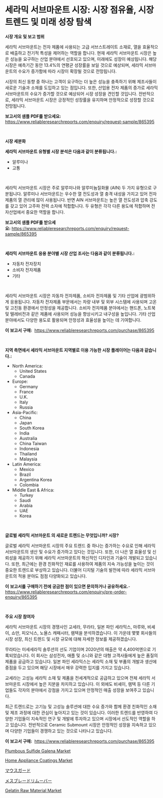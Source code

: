 <p><h1>세라믹 서브마운트 시장: 시장 점유율, 시장 트렌드 및 미래 성장 탐색</h1></p><p><strong>시장 개요 및 보고 범위</strong></p>
<p><p>세라믹 서브마운트는 전자 제품에 사용되는 고급 서브스트레이트 소재로, 열을 효율적으로 배출하고 전기적 특성을 제어하는 역할을 합니다. 현재 세라믹 서브마운트 시장은 높은 성능을 요구하는 산업 분야에서 선호되고 있으며, 미래에도 성장이 예상됩니다. 해당 시장은 예측기간 동안 13.4%의 연평균 성장률을 보일 것으로 예상되며, 세라믹 서브마운트의 수요가 증가함에 따라 시장이 확장될 것으로 전망됩니다. </p><p>시장의 최신 동향 중 하나는 고객이 요구하는 더 높은 성능을 충족하기 위해 제조사들이 새로운 기술과 소재를 도입하고 있는 점입니다. 또한, 산업용 전자 제품의 증가로 세라믹 서브마운트의 수요가 증가할 것으로 예상되어 시장 성장을 견인할 것입니다. 전반적으로, 세라믹 서브마운트 시장은 긍정적인 성장률을 유지하며 안정적으로 성장할 것으로 전망됩니다.</p></p>
<p><strong>보고서의 샘플 PDF를 받으세요:</strong> <a href="https://www.reliableresearchreports.com/enquiry/request-sample/865395">https://www.reliableresearchreports.com/enquiry/request-sample/865395</a></p>
<p>&nbsp;</p>
<p><strong>시장 세분화</strong></p>
<p><strong>세라믹 서브마운트 유형별 시장 분석은 다음과 같이 분류됩니다.:</strong></p>
<p><ul><li>알루미나</li><li>고통</li></ul></p>
<p>&nbsp;</p>
<p><p>세라믹 서브마운트 시장은 주로 알루미나와 알루미늄질화물 (AIN) 두 가지 유형으로 구분됩니다. 알루미나 서브마운트는 우수한 열 전도성과 열 충격 내성을 가지고 있어 전자 제품의 열 관리에 많이 사용됩니다. 반면 AIN 서브마운트는 높은 열 전도성과 압축 강도를 갖고 있어 고주파 전력 소자에 적합합니다. 두 유형은 각각 다른 용도에 적합하며 전자산업에서 중요한 역할을 합니다.</p></p>
<p><strong>보고서의 샘플 PDF를 받으세요:</strong>&nbsp;<a href="https://www.reliableresearchreports.com/enquiry/request-sample/865395">https://www.reliableresearchreports.com/enquiry/request-sample/865395</a></p>
<p>&nbsp;</p>
<p><strong> 세라믹 서브마운트 응용 분야별 시장 산업 조사는 다음과 같이 분류됩니다.:</strong></p>
<p><ul><li>자동차 전자장치</li><li>소비자 전자제품</li><li>기타</li></ul></p>
<p>&nbsp;</p>
<p><p>세라믹 서브마운트 시장은 자동차 전자제품, 소비자 전자제품 및 기타 산업에 광범위하게 응용됩니다. 자동차 전자제품 부문에서는 차량 내부 및 외부 시스템에 사용되며 고온 및 고진동 환경에서 안정성을 제공합니다. 소비자 전자제품 분야에서는 핸드폰, 노트북 및 텔레비전과 같은 제품에 사용되어 성능을 향상시키고 내구성을 높입니다. 기타 산업 분야에서도 다양한 용도로 활용되며 안정성과 효율성을 높이는 데 기여합니다.</p></p>
<p><strong>이 보고서 구매:</strong>&nbsp; <a href="https://www.reliableresearchreports.com/purchase/865395">https://www.reliableresearchreports.com/purchase/865395</a></p>
<p>&nbsp;</p>
<p><strong>지역 측면에서 세라믹 서브마운트 지역별로 이용 가능한 시장 플레이어는 다음과 같습니다.:</strong></p>
<p><ul>
    <li>
        North America:
        <ul>
            <li>United States</li>
            <li>Canada</li>
        </ul>
    </li>
    <li>
        Europe:
        <ul>
            <li>Germany</li>
            <li>France</li>
            <li>U.K.</li>
            <li>Italy</li>
            <li>Russia</li>
        </ul>
    </li>
    <li>
        Asia-Pacific:
        <ul>
            <li>China</li>
            <li>Japan</li>
            <li>South Korea</li>
            <li>India</li>
            <li>Australia</li>
            <li>China Taiwan</li>
            <li>Indonesia</li>
            <li>Thailand</li>
            <li>Malaysia</li>
        </ul>
    </li>
    <li>
        Latin America:
        <ul>
            <li>Mexico</li>
            <li>Brazil</li>
            <li>Argentina Korea</li>
            <li>Colombia</li>
        </ul>
    </li>
    <li>
        Middle East & Africa:
        <ul>
            <li>Turkey</li>
            <li>Saudi</li>
            <li>Arabia</li>
            <li>UAE</li>
            <li>Korea</li>
        </ul>
    </li>
    </ul></p>
<p>&nbsp;</p>
<p><strong>글로벌 세라믹 서브마운트 의 새로운 트렌드는 무엇입니까? 시장?</strong></p>
<p><p>글로벌 세라믹 서브마운트 시장의 주요 트렌드 중 하나는 증가하는 수요로 인해 세라믹 서브마운트의 생산 및 수요가 증가하고 있다는 것입니다. 또한, 더 나은 열 효율성 및 신뢰성을 제공하기 위해 세라믹 서브마운트의 혁신적인 디자인과 기술이 개발되고 있습니다. 또한, 최근에는 환경 친화적인 재료를 사용하여 제품의 지속 가능성을 높이는 것이 중요한 트렌드로 부상하고 있습니다. 더불어 디지털 기술의 발전에 따라 세라믹 서브마운트의 적용 분야도 점점 다양화되고 있습니다.</p></p>
<p><strong>이 보고서를 구매하기 전에 궁금한 점이 있으면 문의하거나 공유하세요.</strong>- <a href="https://www.reliableresearchreports.com/enquiry/pre-order-enquiry/865395">https://www.reliableresearchreports.com/enquiry/pre-order-enquiry/865395</a></p>
<p>&nbsp;</p>
<p><strong>주요 시장 참여자</strong></p>
<p><p>세라믹 서브마운트 시장의 경쟁사인 교세라, 무라타, 일본 파인 세라믹스, 마루와, 비셰이, 쇼만, 피오닉스, 노욜스 캐패시터, 렘텍을 분석하겠습니다. 이 가운데 몇몇 회사들의 시장 성장, 최신 트렌드 및 시장 규모에 대해 자세한 정보를 제공하겠습니다.</p><p>무라타는 미세세라믹 솔루션의 선도 기업이며 2020년의 매출은 약 4,400억엔으로 기록되었습니다. 이 회사는 삼성전자, 애플 및 소니와 같은 대형 고객사들에게 높은 품질의 제품을 공급하고 있습니다. 일본 파인 세라믹스는 세라믹 소재 및 부품의 개발과 생산에 중점을 두고 있으며 해당 시장에서 매우 강력한 입지를 가지고 있습니다.</p><p>교세라는 고성능 세라믹 소재 및 제품을 전세계적으로 공급하고 있으며 전체 세라믹 서브마운트 시장에서 높은 지분을 차지하고 있습니다. 이 외에도 비셰이, 렘텍 등 다른 기업들도 각자의 분야에서 강점을 가지고 있으며 안정적인 매출 성장을 보여주고 있습니다.</p><p>최근 트렌드로는 고기능 및 고성능 솔루션에 대한 수요 증가와 함께 환경 친화적인 소재 및 제조 과정에 대한 관심이 높아지고 있는 것이 있습니다. 이러한 트렌드를 반영하여 다양한 기업들이 지속적인 연구 및 개발에 투자하고 있으며 시장에서 선도적인 역할을 하고 있습니다. 전반적으로 Ceramic Submount 시장은 안정적인 성장을 지속하고 있으며 다양한 기업들이 경쟁하고 있는 것으로 나타나고 있습니다.</p></p>
<p><strong>이 보고서 구매:</strong>&nbsp;&nbsp;<a href="https://www.reliableresearchreports.com/purchase/865395">https://www.reliableresearchreports.com/purchase/865395</a></p>
<p><p><a href="https://github.com/rahu1506/Market-Research-Report-List-3/blob/main/plumbous-sulfide-galena-market.md">Plumbous Sulfide Galena Market</a></p><p><a href="https://issuu.com/reportprime-2/docs/home-appliance-coatings-market-size-2030.pptx">Home Appliance Coatings Market</a></p><p><a href="https://github.com/nxboeu02965442/Market-Research-Report-List-1/blob/main/82363182409.md">マウスガード</a></p><p><a href="https://medium.com/@chloekessler01/%E6%89%8B%E8%A1%93%E7%94%A8%E3%83%8A%E3%82%A4%E3%83%95%E3%81%AE%E5%88%83%E9%99%A4%E5%8E%BB%E5%99%A8%E3%81%AE%E5%B8%82%E5%A0%B4%E3%82%B7%E3%82%A7%E3%82%A2%E3%81%AE%E9%80%B2%E5%8C%96%E3%81%A8%E5%B8%82%E5%A0%B4%E6%88%90%E9%95%B7%E5%82%BE%E5%90%912024%E5%B9%B4%E3%81%8B%E3%82%892031%E5%B9%B4%E3%81%BE%E3%81%A7-bc6f15e83d2e">メスブレードリムーバー</a></p><p><a href="https://faithful-glue-af3.notion.site/Gelatin-Raw-Material-Market-Challenges-Opportunities-and-Growth-Drivers-and-Major-Market-Players--d897c81e83e948829ffa422730e925ff">Gelatin Raw Material Market</a></p></p>
